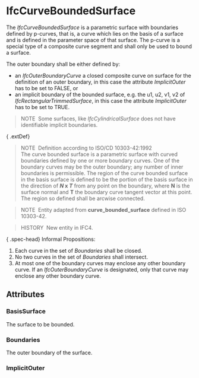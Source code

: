 # IfcCurveBoundedSurface

The _IfcCurveBoundedSurface_ is a parametric surface with boundaries defined by p-curves, that is, a curve which lies on the basis of a surface and is defined in the parameter space of that surface. The p-curve is a special type of a composite curve segment and shall only be used to bound a surface.

The outer boundary shall be either defined by:

* an _IfcOuterBoundaryCurve_ a closed composite curve on surface for the definition of an outer boundary, in this case the attribute _ImplicitOuter_ has to be set to FALSE, or
* an implicit boundary of the bounded surface, e.g. the u1, u2, v1, v2 of _IfcRectangularTrimmedSurface_, in this case the attribute _ImplicitOuter_ has to be set to TRUE.

> NOTE&nbsp; Some surfaces, like _IfcCylindricalSurface_ does not have identifiable implicit boundaries.

{ .extDef}
> NOTE&nbsp; Definition according to ISO/CD 10303-42:1992  
> The curve bounded surface is a parametric surface with curved boundaries defined by one or more boundary curves. One of the boundary curves may be the outer boundary; any number of inner boundaries is permissible. The region of the curve bounded surface in the basis surface is defined to be the portion of the basis surface in the direction of **_N_ x _T_** from any point on the boundary, where **N** is the surface normal and **T** the boundary curve tangent vector at this point. The region so defined shall be arcwise connected.

> NOTE&nbsp; Entity adapted from **curve_bounded_surface** defined in ISO 10303-42.

> HISTORY&nbsp; New entity in IFC4.

{ .spec-head}
Informal Propositions:

1. Each curve in the set of _Boundaries_ shall be closed.
2. No two curves in the set of _Boundaries_ shall intersect.
3. At most one of the boundary curves may enclose any other boundary curve. If an _IfcOuterBoundaryCurve_ is designated, only that curve may enclose any other boundary curve.

## Attributes

### BasisSurface
The surface to be bounded.

### Boundaries
The outer boundary of the surface.

### ImplicitOuter

